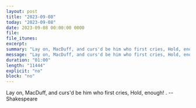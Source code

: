 ```yaml
---
layout: post
title: "2023-09-08"
today: "2023-09-08"
date: 2023-09-08 00:00:00 0000
file:
file_itunes:
excerpt:
summary: "Lay on, MacDuff, and curs'd be him who first cries, Hold, enough! . -- Shakespeare"
message: "Lay on, MacDuff, and curs'd be him who first cries, Hold, enough! . -- Shakespeare"
duration: "01:00"
length: "11444"
explicit: "no"
block: "no"
---
```

Lay on, MacDuff, and curs'd be him who first cries, Hold, enough! . -- Shakespeare


